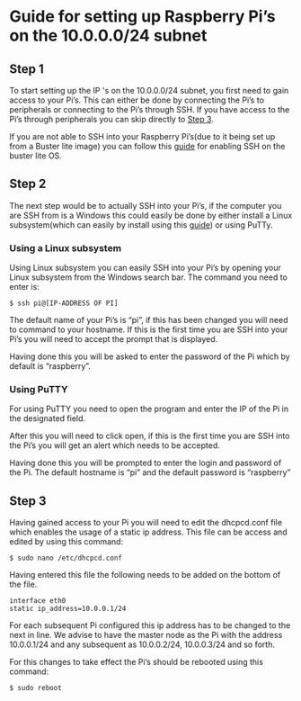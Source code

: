 # Guide for setting up Raspberry Pi’s on the 10.0.0.0/24 subnet

## Step 1

To start setting up the IP 's on the 10.0.0.0/24 subnet, you first need to gain access to your Pi’s. This can either be done by connecting the Pi’s to peripherals or connecting to the Pi’s  through SSH. If you have access to the Pi’s through peripherals you can skip directly to [Step 3](#step-3). 

If you are not able  to SSH into your Raspberry Pi’s(due to it being set up from a Buster lite image) you can follow this [guide](https://www.hackster.io/najad/enable-ssh-on-raspberry-pi-without-monitor-keyboard-210dc4) for enabling SSH on the buster lite OS. 



## Step 2

The next step would be to actually SSH into your Pi’s, if the computer you are SSH from is a Windows this could easily be done by either install a Linux subsystem(which can easily by install using this [guide](https://docs.microsoft.com/en-us/windows/wsl/install-win10)) or using PuTTy.


### Using a Linux subsystem

Using Linux subsystem you can easily SSH into your Pi’s by opening your Linux subsystem from the Windows search bar. The command you need to enter is:

```
$ ssh pi@[IP-ADDRESS OF PI]
```

The default name of your Pi’s is “pi”, if this has been changed you will need to command to your hostname. If this is the first time you are SSH into your Pi’s you will need to accept the prompt that is displayed.




Having done this you will be asked to enter the password of the Pi which by default is “raspberry”.

### Using PuTTY
 
For using PuTTY you need to open the program and enter the IP of the Pi in the designated field.



After this you will need to click open, if this is the first time you are SSH into the Pi’s you will get an alert which needs to be accepted. 

 

Having done this you will be prompted to enter the login and password of the Pi. The default hostname is “pi” and the default password is “raspberry”

## Step 3

Having gained access to your Pi you will need to edit the dhcpcd.conf file which enables the usage of a static ip address. This file can be access and edited by using this command:

```
$ sudo nano /etc/dhcpcd.conf
```
Having entered this file the following needs to be added on the bottom of the file.

```
interface eth0
static ip_address=10.0.0.1/24
```

For each subsequent Pi configured this ip address has to be changed to the next in line. We advise to have the master node as the Pi with the address 10.0.0.1/24 and any subsequent as 10.0.0.2/24, 10.0.0.3/24 and so forth.

For this changes to take effect the Pi’s should be rebooted using this command:

```
$ sudo reboot
```
